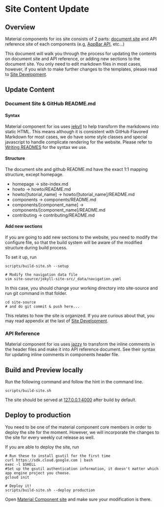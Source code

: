 # Site Content Update

## Overview
Material components for ios site consists of 2 parts: [document site](https://material-ext.appspot.com/mdc-ios-preview/) and API reference site of each components (e.g, [AppBar API](https://material-ext.appspot.com/mdc-ios-preview/components/AppBar/apidocs/Classes/MDCAppBarContainerViewController.html), etc...)

This document will walk you through the process for updating the contents on document site and API reference, or adding new sections to the document site. You only need to edit markdown files in most cases, however, if you wish to make further changes to the templates, please read to [Site Development](./site_development.md).


## Update Content

### Document Site & GitHub README.md

#### Syntax

Material component for ios uses [jekyll](https://jekyllrb.com/) to help transform the markdowns into static HTML. This means although it is consistent with GitHub Flavored Markdown for most cases, we do have some style classes and special javascript to handle complicate rendering for the website. Please refer to [Writing READMES](./writing_readmes.md) for the syntax we use.

#### Structure

The document site and github README.md have the exact 1:1 mapping structure, except homepage.

- homepage -> site-index.md
- howto -> howto/README.md
- howto/[tutorial_name] -> howto/[tutorial_name]/README.md
- components -> components/README.md
- components/[component_name] -> components/[component_name]/README.md
- contributing -> contributing/README.md

#### Add new sections

If you are going to add new sections to the website, you need to modify the configure file, so that the build system will be aware of the modified structure during build process.

To set it up, run

```
scripts/build-site.sh --setup

# Modify the navigation data file
vim site-source/jekyll-site-src/_data/navigation.yaml
```

In this case, you should change your working directory into site-source and run git command in that folder.

```
cd site-source
# and do git commit & push here...
```

This relates to how the site is organized. If you are curious about that, you may read appendix at the last of [Site Development](./site_development.md).

### API Reference

Material component for ios uses [jazzy](https://github.com/realm/jazzy) to transform the inline comments in the header files and make it into API reference document. See their syntax for updating inline comments in components header file.

## Build and Preview locally

Run the following command and follow the hint in the command line.

    scripts/build-site.sh

The site should be served at [127.0.0.1:4000](http://127.0.0.1:4000) after build by default.

## Deploy to production

You need to be one of the material component core members in order to deploy the site for the moment. However, we will incorporate the changes to the site for every weekly cut release as well.

If you are able to deploy the site, run

```
# Run these to install gsutil for the first time
curl https://sdk.cloud.google.com | bash
exec -l $SHELL
#Set up the gsutil authentication information, it doesn't matter which app engine project you choose.
gcloud init

# Deploy it!
scripts/build-site.sh --deploy production
```

Open [Material Component site](https://material-ext.appspot.com/mdc-ios-preview) and make sure your modification is there.

